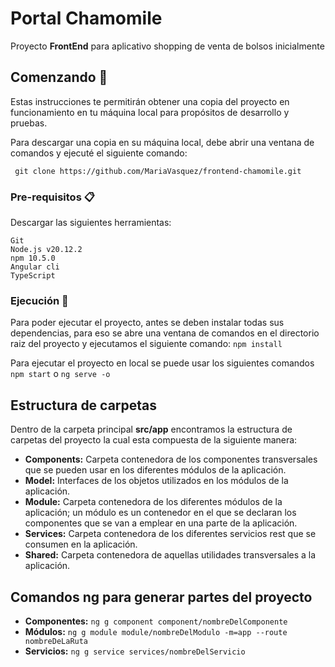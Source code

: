 
# Portal Chamomile

Proyecto **FrontEnd** para aplicativo shopping de venta de bolsos inicialmente

## Comenzando 🚀

Estas instrucciones te permitirán obtener una copia del proyecto en funcionamiento en tu máquina local para propósitos de desarrollo y pruebas.

Para descargar una copia en su máquina local, debe abrir una ventana de comandos y ejecuté el siguiente comando:

```
 git clone https://github.com/MariaVasquez/frontend-chamomile.git
 ```

### Pre-requisitos 📋

Descargar las siguientes herramientas:

```
Git
Node.js v20.12.2
npm 10.5.0
Angular cli
TypeScript
```

### Ejecución 🔧

Para poder ejecutar el proyecto, antes se deben instalar todas sus dependencias, para eso se abre una ventana de comandos en el directorio raiz del proyecto y ejecutamos el siguiente comando: `npm install`

Para ejecutar el proyecto en local se puede usar los siguientes comandos `npm start` o `ng serve -o`

## Estructura de carpetas
Dentro de la carpeta principal **src/app** encontramos la estructura de carpetas del proyecto la cual esta compuesta de la siguiente manera:
- **Components:** Carpeta contenedora de los componentes transversales que se pueden usar en los diferentes módulos de la aplicación.
- **Model:** Interfaces de los objetos utilizados en los módulos de la aplicación.
- **Module:** Carpeta contenedora de los diferentes módulos de la aplicación; un módulo es un contenedor en el que se declaran los componentes que se van a emplear en una parte de la aplicación.
- **Services:** Carpeta contenedora de los diferentes servicios rest que se consumen en la aplicación.
- **Shared:** Carpeta contenedora de aquellas utilidades transversales a la aplicación.

## Comandos ng para generar partes del proyecto

- **Componentes:**  ```ng g component component/nombreDelComponente```
- **Módulos:** `ng g module module/nombreDelModulo -m=app --route nombreDeLaRuta`
- **Servicios:** `ng g service services/nombreDelServicio`
